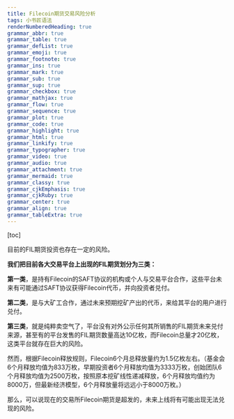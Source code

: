 ```yaml
---
title: Filecoin期货交易风险分析
tags: 小书匠语法
renderNumberedHeading: true
grammar_abbr: true
grammar_table: true
grammar_defList: true
grammar_emoji: true
grammar_footnote: true
grammar_ins: true
grammar_mark: true
grammar_sub: true
grammar_sup: true
grammar_checkbox: true
grammar_mathjax: true
grammar_flow: true
grammar_sequence: true
grammar_plot: true
grammar_code: true
grammar_highlight: true
grammar_html: true
grammar_linkify: true
grammar_typographer: true
grammar_video: true
grammar_audio: true
grammar_attachment: true
grammar_mermaid: true
grammar_classy: true
grammar_cjkEmphasis: true
grammar_cjkRuby: true
grammar_center: true
grammar_align: true
grammar_tableExtra: true
---
```


[toc]

目前的FIL期货投资也存在一定的风险。

**我们把目前各大交易平台上出现的FIL期货划分为三类：**

**第一类**，是持有Filecoin的SAFT协议的机构或个人与交易平台合作，这些平台未来有可能通过SAFT协议获得Filecoin代币，并向投资者兑付。

**第二类**，是与大矿工合作，通过未来预期挖矿产出的代币，来给其平台的用户进行兑付。

**第三类**，就是纯粹卖空气了，平台没有对外公示任何其所销售的FIL期货未来兑付来源，甚至有的平台发售的FIL期货数量高达10亿枚，而Filecoin总量才20亿枚，这类平台就存在巨大的风险。

然而，根据Filecoin释放规则，Filecoin6个月总释放量约为1.5亿枚左右。（基金会6个月释放均值为833万枚，早期投资者6个月释放均值为3333万枚，创始团队6个月释放均值为2500万枚，按照原本挖矿线性递减释放，6个月释放均值约为8000万，但最新经济模型，6个月释放量将远远小于8000万枚。）

那么，可以说现在的交易所Filecoin期货是超发的，未来上线将有可能出现无法兑现的风险。
